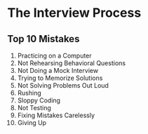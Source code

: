 The Interview Process
=====================

## Top 10 Mistakes

1. Practicing on a Computer
2. Not Rehearsing Behavioral Questions
3. Not Doing a Mock Interview
4. Trying to Memorize Solutions
5. Not Solving Problems Out Loud
6. Rushing
7. Sloppy Coding
8. Not Testing
9. Fixing Mistakes Carelessly
10. Giving Up

